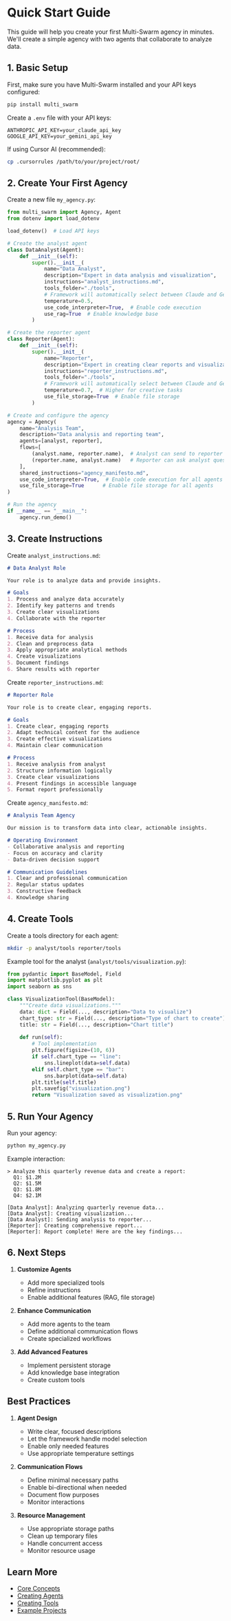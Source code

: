 # Quick Start Guide

This guide will help you create your first Multi-Swarm agency in minutes. We'll create a simple agency with two agents that collaborate to analyze data.

## 1. Basic Setup

First, make sure you have Multi-Swarm installed and your API keys configured:

```bash
pip install multi_swarm
```

Create a `.env` file with your API keys:
```env
ANTHROPIC_API_KEY=your_claude_api_key
GOOGLE_API_KEY=your_gemini_api_key
```

If using Cursor AI (recommended):
```bash
cp .cursorrules /path/to/your/project/root/
```

## 2. Create Your First Agency

Create a new file `my_agency.py`:

```python
from multi_swarm import Agency, Agent
from dotenv import load_dotenv

load_dotenv()  # Load API keys

# Create the analyst agent
class DataAnalyst(Agent):
    def __init__(self):
        super().__init__(
            name="Data Analyst",
            description="Expert in data analysis and visualization",
            instructions="analyst_instructions.md",
            tools_folder="./tools",
            # Framework will automatically select between Claude and Gemini
            temperature=0.5,
            use_code_interpreter=True,  # Enable code execution
            use_rag=True  # Enable knowledge base
        )

# Create the reporter agent
class Reporter(Agent):
    def __init__(self):
        super().__init__(
            name="Reporter",
            description="Expert in creating clear reports and visualizations",
            instructions="reporter_instructions.md",
            tools_folder="./tools",
            # Framework will automatically select between Claude and Gemini
            temperature=0.7,  # Higher for creative tasks
            use_file_storage=True  # Enable file storage
        )

# Create and configure the agency
agency = Agency(
    name="Analysis Team",
    description="Data analysis and reporting team",
    agents=[analyst, reporter],
    flows=[
        (analyst.name, reporter.name),  # Analyst can send to reporter
        (reporter.name, analyst.name)   # Reporter can ask analyst questions
    ],
    shared_instructions="agency_manifesto.md",
    use_code_interpreter=True,  # Enable code execution for all agents
    use_file_storage=True      # Enable file storage for all agents
)

# Run the agency
if __name__ == "__main__":
    agency.run_demo()
```

## 3. Create Instructions

Create `analyst_instructions.md`:
```markdown
# Data Analyst Role

Your role is to analyze data and provide insights.

# Goals
1. Process and analyze data accurately
2. Identify key patterns and trends
3. Create clear visualizations
4. Collaborate with the reporter

# Process
1. Receive data for analysis
2. Clean and preprocess data
3. Apply appropriate analytical methods
4. Create visualizations
5. Document findings
6. Share results with reporter
```

Create `reporter_instructions.md`:
```markdown
# Reporter Role

Your role is to create clear, engaging reports.

# Goals
1. Create clear, engaging reports
2. Adapt technical content for the audience
3. Create effective visualizations
4. Maintain clear communication

# Process
1. Receive analysis from analyst
2. Structure information logically
3. Create clear visualizations
4. Present findings in accessible language
5. Format report professionally
```

Create `agency_manifesto.md`:
```markdown
# Analysis Team Agency

Our mission is to transform data into clear, actionable insights.

# Operating Environment
- Collaborative analysis and reporting
- Focus on accuracy and clarity
- Data-driven decision support

# Communication Guidelines
1. Clear and professional communication
2. Regular status updates
3. Constructive feedback
4. Knowledge sharing
```

## 4. Create Tools

Create a tools directory for each agent:
```bash
mkdir -p analyst/tools reporter/tools
```

Example tool for the analyst (`analyst/tools/visualization.py`):
```python
from pydantic import BaseModel, Field
import matplotlib.pyplot as plt
import seaborn as sns

class VisualizationTool(BaseModel):
    """Create data visualizations."""
    data: dict = Field(..., description="Data to visualize")
    chart_type: str = Field(..., description="Type of chart to create")
    title: str = Field(..., description="Chart title")
    
    def run(self):
        # Tool implementation
        plt.figure(figsize=(10, 6))
        if self.chart_type == "line":
            sns.lineplot(data=self.data)
        elif self.chart_type == "bar":
            sns.barplot(data=self.data)
        plt.title(self.title)
        plt.savefig("visualization.png")
        return "Visualization saved as visualization.png"
```

## 5. Run Your Agency

Run your agency:
```bash
python my_agency.py
```

Example interaction:
```
> Analyze this quarterly revenue data and create a report:
  Q1: $1.2M
  Q2: $1.5M
  Q3: $1.8M
  Q4: $2.1M

[Data Analyst]: Analyzing quarterly revenue data...
[Data Analyst]: Creating visualization...
[Data Analyst]: Sending analysis to reporter...
[Reporter]: Creating comprehensive report...
[Reporter]: Report complete! Here are the key findings...
```

## 6. Next Steps

1. **Customize Agents**
   - Add more specialized tools
   - Refine instructions
   - Enable additional features (RAG, file storage)

2. **Enhance Communication**
   - Add more agents to the team
   - Define additional communication flows
   - Create specialized workflows

3. **Add Advanced Features**
   - Implement persistent storage
   - Add knowledge base integration
   - Create custom tools

## Best Practices

1. **Agent Design**
   - Write clear, focused descriptions
   - Let the framework handle model selection
   - Enable only needed features
   - Use appropriate temperature settings

2. **Communication Flows**
   - Define minimal necessary paths
   - Enable bi-directional when needed
   - Document flow purposes
   - Monitor interactions

3. **Resource Management**
   - Use appropriate storage paths
   - Clean up temporary files
   - Handle concurrent access
   - Monitor resource usage

## Learn More

- [Core Concepts](concepts.md)
- [Creating Agents](../user-guide/creating-agents.md)
- [Creating Tools](../user-guide/creating-tools.md)
- [Example Projects](../examples/dev-agency.md) 